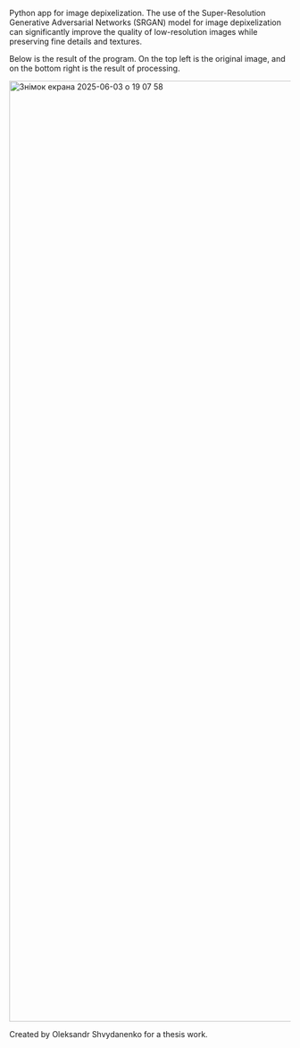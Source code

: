 Python app for image depixelization.
The use of the Super-Resolution Generative Adversarial Networks (SRGAN) model for image depixelization can significantly improve the quality of low-resolution images while preserving fine details and textures.


Below is the result of the program. On the top left is the original image, and on the bottom right is the result of processing.

<img width="1682" alt="Знімок екрана 2025-06-03 о 19 07 58" src="https://github.com/user-attachments/assets/56eb9e2f-5a68-4cd8-9eb9-f93281ab8c66" />


Created by Oleksandr Shvydanenko for a thesis work.
